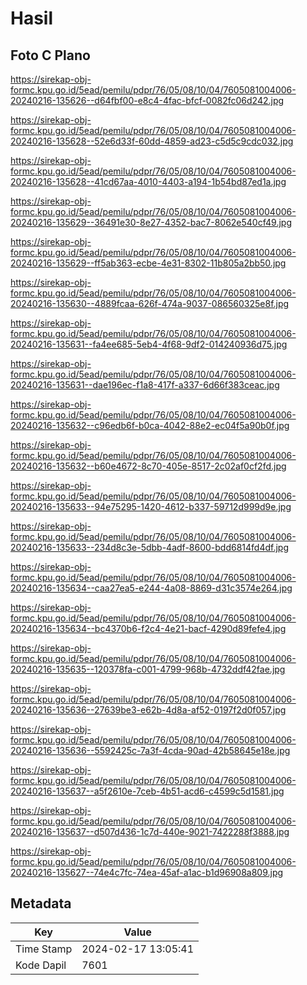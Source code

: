 # Hasil

## Foto C Plano

https://sirekap-obj-formc.kpu.go.id/5ead/pemilu/pdpr/76/05/08/10/04/7605081004006-20240216-135626--d64fbf00-e8c4-4fac-bfcf-0082fc06d242.jpg

https://sirekap-obj-formc.kpu.go.id/5ead/pemilu/pdpr/76/05/08/10/04/7605081004006-20240216-135628--52e6d33f-60dd-4859-ad23-c5d5c9cdc032.jpg

https://sirekap-obj-formc.kpu.go.id/5ead/pemilu/pdpr/76/05/08/10/04/7605081004006-20240216-135628--41cd67aa-4010-4403-a194-1b54bd87ed1a.jpg

https://sirekap-obj-formc.kpu.go.id/5ead/pemilu/pdpr/76/05/08/10/04/7605081004006-20240216-135629--36491e30-8e27-4352-bac7-8062e540cf49.jpg

https://sirekap-obj-formc.kpu.go.id/5ead/pemilu/pdpr/76/05/08/10/04/7605081004006-20240216-135629--ff5ab363-ecbe-4e31-8302-11b805a2bb50.jpg

https://sirekap-obj-formc.kpu.go.id/5ead/pemilu/pdpr/76/05/08/10/04/7605081004006-20240216-135630--4889fcaa-626f-474a-9037-086560325e8f.jpg

https://sirekap-obj-formc.kpu.go.id/5ead/pemilu/pdpr/76/05/08/10/04/7605081004006-20240216-135631--fa4ee685-5eb4-4f68-9df2-014240936d75.jpg

https://sirekap-obj-formc.kpu.go.id/5ead/pemilu/pdpr/76/05/08/10/04/7605081004006-20240216-135631--dae196ec-f1a8-417f-a337-6d66f383ceac.jpg

https://sirekap-obj-formc.kpu.go.id/5ead/pemilu/pdpr/76/05/08/10/04/7605081004006-20240216-135632--c96edb6f-b0ca-4042-88e2-ec04f5a90b0f.jpg

https://sirekap-obj-formc.kpu.go.id/5ead/pemilu/pdpr/76/05/08/10/04/7605081004006-20240216-135632--b60e4672-8c70-405e-8517-2c02af0cf2fd.jpg

https://sirekap-obj-formc.kpu.go.id/5ead/pemilu/pdpr/76/05/08/10/04/7605081004006-20240216-135633--94e75295-1420-4612-b337-59712d999d9e.jpg

https://sirekap-obj-formc.kpu.go.id/5ead/pemilu/pdpr/76/05/08/10/04/7605081004006-20240216-135633--234d8c3e-5dbb-4adf-8600-bdd6814fd4df.jpg

https://sirekap-obj-formc.kpu.go.id/5ead/pemilu/pdpr/76/05/08/10/04/7605081004006-20240216-135634--caa27ea5-e244-4a08-8869-d31c3574e264.jpg

https://sirekap-obj-formc.kpu.go.id/5ead/pemilu/pdpr/76/05/08/10/04/7605081004006-20240216-135634--bc4370b6-f2c4-4e21-bacf-4290d89fefe4.jpg

https://sirekap-obj-formc.kpu.go.id/5ead/pemilu/pdpr/76/05/08/10/04/7605081004006-20240216-135635--120378fa-c001-4799-968b-4732ddf42fae.jpg

https://sirekap-obj-formc.kpu.go.id/5ead/pemilu/pdpr/76/05/08/10/04/7605081004006-20240216-135636--27639be3-e62b-4d8a-af52-0197f2d0f057.jpg

https://sirekap-obj-formc.kpu.go.id/5ead/pemilu/pdpr/76/05/08/10/04/7605081004006-20240216-135636--5592425c-7a3f-4cda-90ad-42b58645e18e.jpg

https://sirekap-obj-formc.kpu.go.id/5ead/pemilu/pdpr/76/05/08/10/04/7605081004006-20240216-135637--a5f2610e-7ceb-4b51-acd6-c4599c5d1581.jpg

https://sirekap-obj-formc.kpu.go.id/5ead/pemilu/pdpr/76/05/08/10/04/7605081004006-20240216-135637--d507d436-1c7d-440e-9021-7422288f3888.jpg

https://sirekap-obj-formc.kpu.go.id/5ead/pemilu/pdpr/76/05/08/10/04/7605081004006-20240216-135627--74e4c7fc-74ea-45af-a1ac-b1d96908a809.jpg


## Metadata

| Key        | Value               |
| ---------- | ------------------- |
| Time Stamp | 2024-02-17 13:05:41 |
| Kode Dapil | 7601                |



